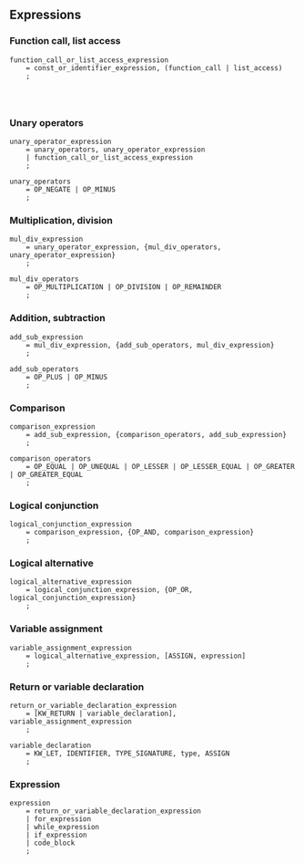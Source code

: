 ## Expressions
### Function call, list access
```ebnf
function_call_or_list_access_expression
    = const_or_identifier_expression, (function_call | list_access)
    ;




```

### Unary operators
```ebnf
unary_operator_expression
    = unary_operators, unary_operator_expression
    | function_call_or_list_access_expression
    ;

unary_operators
    = OP_NEGATE | OP_MINUS
    ;
```

### Multiplication, division
```ebnf
mul_div_expression
    = unary_operator_expression, {mul_div_operators, unary_operator_expression}
    ;

mul_div_operators
    = OP_MULTIPLICATION | OP_DIVISION | OP_REMAINDER
    ;
```

### Addition, subtraction
```ebnf
add_sub_expression
    = mul_div_expression, {add_sub_operators, mul_div_expression}
    ;

add_sub_operators
    = OP_PLUS | OP_MINUS
    ;
```

### Comparison
```ebnf
comparison_expression
    = add_sub_expression, {comparison_operators, add_sub_expression}
    ;

comparison_operators
    = OP_EQUAL | OP_UNEQUAL | OP_LESSER | OP_LESSER_EQUAL | OP_GREATER | OP_GREATER_EQUAL
    ;
```

### Logical conjunction
```ebnf
logical_conjunction_expression
    = comparison_expression, {OP_AND, comparison_expression}
    ;
```

### Logical alternative
```ebnf
logical_alternative_expression
    = logical_conjunction_expression, {OP_OR, logical_conjunction_expression}
    ;
```

### Variable assignment
```ebnf
variable_assignment_expression
    = logical_alternative_expression, [ASSIGN, expression]
    ;
```

### Return or variable declaration
```ebnf
return_or_variable_declaration_expression
    = [KW_RETURN | variable_declaration], variable_assignment_expression
    ;

variable_declaration
    = KW_LET, IDENTIFIER, TYPE_SIGNATURE, type, ASSIGN
    ;
```

### Expression
```ebnf
expression
    = return_or_variable_declaration_expression
    | for_expression
    | while_expression
    | if_expression
    | code_block
    ;
```

